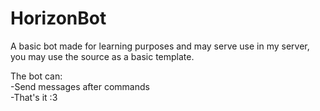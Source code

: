 # HorizonBot

A basic bot made for learning purposes and may serve use in my server, you may use the source as a basic template.

The bot can: <br>
-Send messages after commands <br>
-That's it :3

